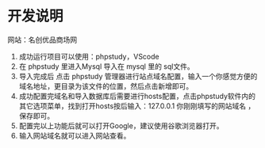 # 开发说明

网站：名创优品商场网

1. 成功运行项目可以使用：phpstudy，VScode
2. 在 phpstudy 里进入Mysql 导入在 mysql 里的 sql文件。
3. 导入完成后 点击 phpstudy 管理器进行站点域名配置，输入一个你感觉方便的域名地址，更目录为该文件的位置，然后点击新增即可。
4. 成功配置完域名和导入数据库后需要进行hosts配置，点击phpstudy软件内的其它选项菜单，找到打开hosts按后输入：127.0.0.1   你刚刚填写的网站域名 ，保存即可。
5. 配置完以上功能后就可以打开Google，建议使用谷歌浏览器打开。
6. 输入网站域名就可以进入网站查看。